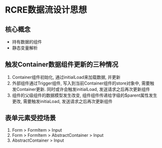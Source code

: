 RCRE数据流设计思想
================

## 核心概念

+ 持有数据的组件
+ 静态变量解析


## 触发Container数据组件更新的三种情况

1. Container组件初始化, 通过initialLoad来加载数据, 并更新
2. 外部组件通过Trigger组件, 写入到当前Container组件的store对象中, 需要触发Container更新. 
同时或许会触发initialLoad, 发送请求之后再次更新组件
3. 组件的父级组件的数据模型发生改变, 组件组件传递给字级的$parent属性发生更改, 需要触发initiaLoad,
发送请求之后再次更新组件


## 表单元素受控场景

1. Form > FormItem > Input
2. Form > FormItem > AbstractContainer > Input
3. AbstractContainer > Input